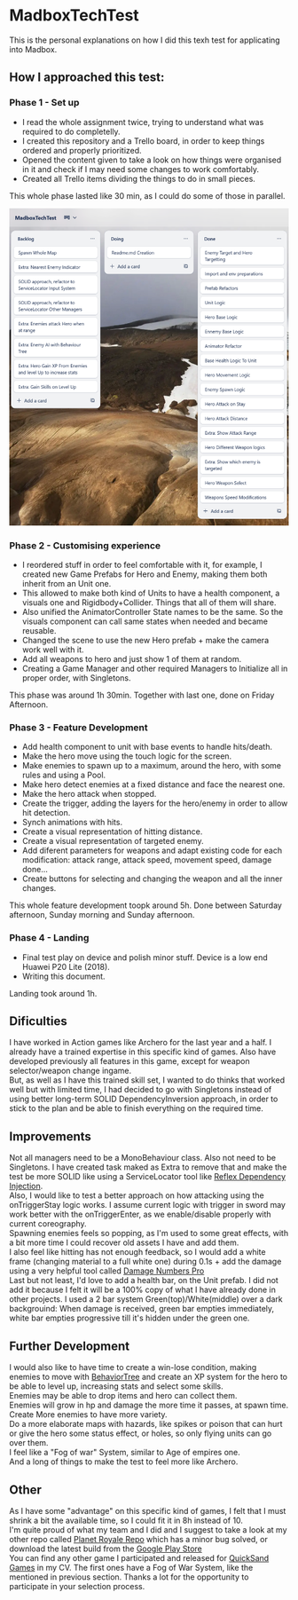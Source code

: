 # MadboxTechTest
This is the personal explanations on how I did this texh test for applicating into Madbox.

## How I approached this test:
### Phase 1 - Set up
- I read the whole assignment twice, trying to understand what was required to do completelly.
- I created this repository and a Trello board, in order to keep things ordered and properly prioritized.
- Opened the content given to take a look on how things were organised in it and check if I may need some changes to work comfortably.
- Created all Trello items dividing the things to do in small pieces.

This whole phase lasted like 30 min, as I could do some of those in parallel.

![Trello screenshoot](Trello.png)

### Phase 2 - Customising experience
- I reordered stuff in order to feel comfortable with it, for example, I created new Game Prefabs for Hero and Enemy, making them both inherit from an Unit one.
- This allowed to make both kind of Units to have a health component, a visuals one and Rigidbody+Collider. Things that all of them will share.
- Also unified the AnimatorController State names to be the same. So the visuals component can call same states when needed and became reusable.
- Changed the scene to use the new Hero prefab + make the camera work well with it.
- Add all weapons to hero and just show 1 of them at random.
- Creating a Game Manager and other required Managers to Initialize all in proper order, with Singletons.

This phase was around 1h 30min. Together with last one, done on Friday Afternoon.

### Phase 3 - Feature Development
- Add health component to unit with base events to handle hits/death.
- Make the hero move using the touch logic for the screen.
- Make enemies to spawn up to a maximum, around the hero, with some rules and using a Pool.
- Make hero detect enemies at a fixed distance and face the nearest one.
- Make the hero attack when stopped.
- Create the trigger, adding the layers for the hero/enemy in order to allow hit detection.
- Synch animations with hits.
- Create a visual representation of hitting distance.
- Create a visual representation of targeted enemy.
- Add diferent parameters for weapons and adapt existing code for each modification: attack range, attack speed, movement speed, damage done...
- Create buttons for selecting and changing the weapon and all the inner changes.

This whole feature development toopk around 5h. Done between Saturday afternoon, Sunday morning and Sunday afternoon.

### Phase 4 - Landing
- Final test play on device and polish minor stuff. Device is a low end Huawei P20 Lite (2018).
- Writing this document.

Landing took around 1h.

## Dificulties
I have worked in Action games like Archero for the last year and a half. I already have a trained expertise in this specific kind of games. Also have developed previously all features in this game, except for weapon selector/weapon change ingame.  
But, as well as I have this trained skill set, I wanted to do thinks that worked well but with limited time, I had decided to go with Singletons instead of using better long-term SOLID DependencyInversion approach, in order to stick to the plan and be able to finish everything on the required time.

## Improvements
Not all managers need to be a MonoBehaviour class. Also not need to be Singletons. I have created task maked as Extra to remove that and make the test be more SOLID like using a ServiceLocator tool like [Reflex Dependency Injection](https://github.com/gustavopsantos/Reflex).  
Also, I would like to test a better approach on how attacking using the onTriggerStay logic works. I assume current logic with trigger in sword may work better with the onTriggerEnter, as we enable/disable properly with current coreography.  
Spawning enemies feels so popping, as I'm used to some great effects, with a bit more time I could recover old assets I have and add them.  
I also feel like hitting has not enough feedback, so I would add a white frame (changing material to a full white one) during 0.1s + add the damage using a very helpful tool called [Damage Numbers Pro](https://assetstore.unity.com/packages/2d/gui/damage-numbers-pro-186447)  
Last but not least, I'd love to add a health bar, on the Unit prefab. I did not add it because I felt it will be a 100% copy of what I have already done in other projects. I used a 2 bar system Green(top)/White(middle) over a dark backgrouind: When damage is received, green bar empties immediately, white bar empties progressive till it's hidden under the green one.


## Further Development
I would also like to have time to create a win-lose condition, making enemies to move with [BehaviorTree](https://assetstore.unity.com/packages/tools/behavior-ai/behavior-designer-behavior-trees-for-everyone-15277) and create an XP system for the hero to be able to level up, increasing stats and select some skills.  
Enemies may be able to drop items and hero can collect them.  
Enemies will grow in hp and damage the more time it passes, at spawn time.  
Create More enemies to have more variety.  
Do a more elaborate maps with hazards, like spikes or poison that can hurt or give the hero some status effect, or holes, so only flying units can go over them.  
I feel like a "Fog of war" System, similar to Age of empires one.  
And a long of things to make the test to feel more like Archero.  

## Other
As I have some "advantage" on this specific kind of games, I felt that I must shrink a bit the available time, so I could fit it in 8h instead of 10.  
I'm quite proud of what my team and I did and I suggest to take a look at my other repo called [Planet Royale Repo](https://github.com/AlexandreAlberti/PlanetRoyale) which has a minor bug solved, or download the latest build from the [Google Play Store](https://play.google.com/store/apps/details?id=com.quicksand.planetroyale)  
You can find any other game I participated and released for [QuickSand Games](https://play.google.com/store/apps/dev?id=6383870736725209348) in my CV. The first ones have a Fog of War System, like the mentioned in previous section.
Thanks a lot for the opportunity to participate in your selection process.
